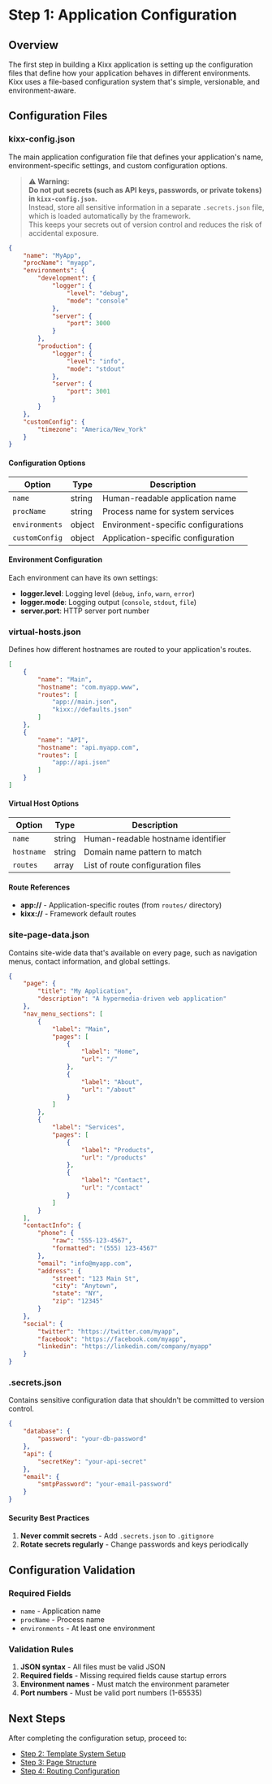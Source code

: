 # Step 1: Application Configuration

## Overview

The first step in building a Kixx application is setting up the configuration files that define how your application behaves in different environments. Kixx uses a file-based configuration system that's simple, versionable, and environment-aware.

## Configuration Files

### kixx-config.json

The main application configuration file that defines your application's name, environment-specific settings, and custom configuration options.

> **⚠️ Warning:**  
> **Do not put secrets (such as API keys, passwords, or private tokens) in `kixx-config.json`.**  
> Instead, store all sensitive information in a separate `.secrets.json` file, which is loaded automatically by the framework.  
> This keeps your secrets out of version control and reduces the risk of accidental exposure.

```json
{
    "name": "MyApp",
    "procName": "myapp",
    "environments": {
        "development": {
            "logger": {
                "level": "debug",
                "mode": "console"
            },
            "server": {
                "port": 3000
            }
        },
        "production": {
            "logger": {
                "level": "info",
                "mode": "stdout"
            },
            "server": {
                "port": 3001
            }
        }
    },
    "customConfig": {
        "timezone": "America/New_York"
    }
}
```

#### Configuration Options

| Option | Type | Description |
|--------|------|-------------|
| `name` | string | Human-readable application name |
| `procName` | string | Process name for system services |
| `environments` | object | Environment-specific configurations |
| `customConfig` | object | Application-specific configuration |

#### Environment Configuration

Each environment can have its own settings:

- **logger.level**: Logging level (`debug`, `info`, `warn`, `error`)
- **logger.mode**: Logging output (`console`, `stdout`, `file`)
- **server.port**: HTTP server port number

### virtual-hosts.json

Defines how different hostnames are routed to your application's routes.

```json
[
    {
        "name": "Main",
        "hostname": "com.myapp.www",
        "routes": [
            "app://main.json",
            "kixx://defaults.json"
        ]
    },
    {
        "name": "API",
        "hostname": "api.myapp.com",
        "routes": [
            "app://api.json"
        ]
    }
]
```

#### Virtual Host Options

| Option | Type | Description |
|--------|------|-------------|
| `name` | string | Human-readable hostname identifier |
| `hostname` | string | Domain name pattern to match |
| `routes` | array | List of route configuration files |

#### Route References

- **app://** - Application-specific routes (from `routes/` directory)
- **kixx://** - Framework default routes

### site-page-data.json

Contains site-wide data that's available on every page, such as navigation menus, contact information, and global settings.

```json
{
    "page": {
        "title": "My Application",
        "description": "A hypermedia-driven web application"
    },
    "nav_menu_sections": [
        {
            "label": "Main",
            "pages": [
                {
                    "label": "Home",
                    "url": "/"
                },
                {
                    "label": "About",
                    "url": "/about"
                }
            ]
        },
        {
            "label": "Services",
            "pages": [
                {
                    "label": "Products",
                    "url": "/products"
                },
                {
                    "label": "Contact",
                    "url": "/contact"
                }
            ]
        }
    ],
    "contactInfo": {
        "phone": {
            "raw": "555-123-4567",
            "formatted": "(555) 123-4567"
        },
        "email": "info@myapp.com",
        "address": {
            "street": "123 Main St",
            "city": "Anytown",
            "state": "NY",
            "zip": "12345"
        }
    },
    "social": {
        "twitter": "https://twitter.com/myapp",
        "facebook": "https://facebook.com/myapp",
        "linkedin": "https://linkedin.com/company/myapp"
    }
}
```

### .secrets.json

Contains sensitive configuration data that shouldn't be committed to version control.

```json
{
    "database": {
        "password": "your-db-password"
    },
    "api": {
        "secretKey": "your-api-secret"
    },
    "email": {
        "smtpPassword": "your-email-password"
    }
}
```

#### Security Best Practices

1. **Never commit secrets** - Add `.secrets.json` to `.gitignore`
2. **Rotate secrets regularly** - Change passwords and keys periodically

## Configuration Validation

### Required Fields

- `name` - Application name
- `procName` - Process name
- `environments` - At least one environment

### Validation Rules

1. **JSON syntax** - All files must be valid JSON
2. **Required fields** - Missing required fields cause startup errors
3. **Environment names** - Must match the environment parameter
4. **Port numbers** - Must be valid port numbers (1-65535)

## Next Steps

After completing the configuration setup, proceed to:

- [Step 2: Template System Setup](../step-2-template-system-setup.md)
- [Step 3: Page Structure](../step-3-page-structure.md)
- [Step 4: Routing Configuration](../step-4-routing-configuration.md) 
